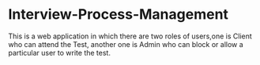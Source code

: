 # Interview-Process-Management
This is a web application in which there are two roles of users,one is Client who can attend the Test, another one is Admin who can block or allow a particular user to write the test.
